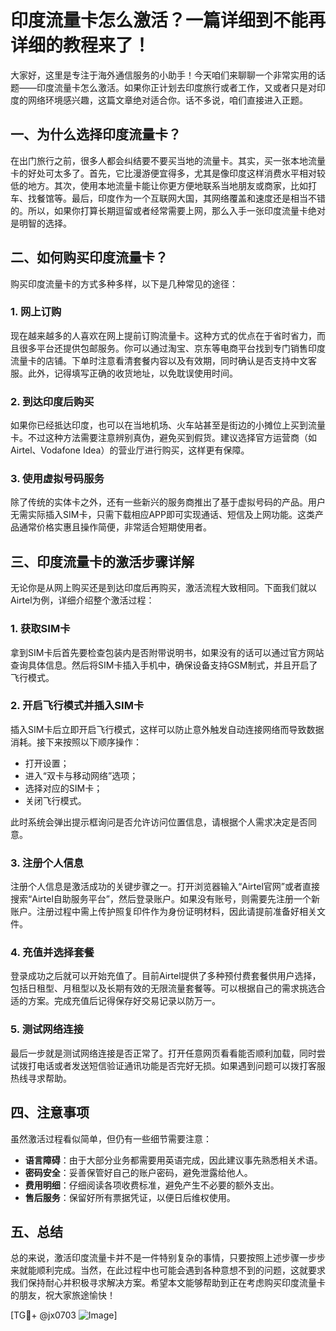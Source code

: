# 印度流量卡怎么激活？一篇详细到不能再详细的教程来了！

大家好，这里是专注于海外通信服务的小助手！今天咱们来聊聊一个非常实用的话题——印度流量卡怎么激活。如果你正计划去印度旅行或者工作，又或者只是对印度的网络环境感兴趣，这篇文章绝对适合你。话不多说，咱们直接进入正题。

## 一、为什么选择印度流量卡？

在出门旅行之前，很多人都会纠结要不要买当地的流量卡。其实，买一张本地流量卡的好处可太多了。首先，它比漫游便宜得多，尤其是像印度这样消费水平相对较低的地方。其次，使用本地流量卡能让你更方便地联系当地朋友或商家，比如打车、找餐馆等。最后，印度作为一个互联网大国，其网络覆盖和速度还是相当不错的。所以，如果你打算长期逗留或者经常需要上网，那么入手一张印度流量卡绝对是明智的选择。

## 二、如何购买印度流量卡？

购买印度流量卡的方式多种多样，以下是几种常见的途径：

### 1. 网上订购

现在越来越多的人喜欢在网上提前订购流量卡。这种方式的优点在于省时省力，而且很多平台还提供包邮服务。你可以通过淘宝、京东等电商平台找到专门销售印度流量卡的店铺。下单时注意看清套餐内容以及有效期，同时确认是否支持中文客服。此外，记得填写正确的收货地址，以免耽误使用时间。

### 2. 到达印度后购买

如果你已经抵达印度，也可以在当地机场、火车站甚至是街边的小摊位上买到流量卡。不过这种方法需要注意辨别真伪，避免买到假货。建议选择官方运营商（如Airtel、Vodafone Idea）的营业厅进行购买，这样更有保障。

### 3. 使用虚拟号码服务

除了传统的实体卡之外，还有一些新兴的服务商推出了基于虚拟号码的产品。用户无需实际插入SIM卡，只需下载相应APP即可实现通话、短信及上网功能。这类产品通常价格实惠且操作简便，非常适合短期使用者。

## 三、印度流量卡的激活步骤详解

无论你是从网上购买还是到达印度后再购买，激活流程大致相同。下面我们就以Airtel为例，详细介绍整个激活过程：

### 1. 获取SIM卡

拿到SIM卡后首先要检查包装内是否附带说明书，如果没有的话可以通过官方网站查询具体信息。然后将SIM卡插入手机中，确保设备支持GSM制式，并且开启了飞行模式。

### 2. 开启飞行模式并插入SIM卡

插入SIM卡后立即开启飞行模式，这样可以防止意外触发自动连接网络而导致数据消耗。接下来按照以下顺序操作：

- 打开设置；
- 进入“双卡与移动网络”选项；
- 选择对应的SIM卡；
- 关闭飞行模式。

此时系统会弹出提示框询问是否允许访问位置信息，请根据个人需求决定是否同意。

### 3. 注册个人信息

注册个人信息是激活成功的关键步骤之一。打开浏览器输入“Airtel官网”或者直接搜索“Airtel自助服务平台”，然后登录账户。如果没有账号，则需要先注册一个新账户。注册过程中需上传护照复印件作为身份证明材料，因此请提前准备好相关文件。

### 4. 充值并选择套餐

登录成功之后就可以开始充值了。目前Airtel提供了多种预付费套餐供用户选择，包括日租型、月租型以及长期有效的无限流量套餐等。可以根据自己的需求挑选合适的方案。完成充值后记得保存好交易记录以防万一。

### 5. 测试网络连接

最后一步就是测试网络连接是否正常了。打开任意网页看看能否顺利加载，同时尝试拨打电话或者发送短信验证通讯功能是否完好无损。如果遇到问题可以拨打客服热线寻求帮助。

## 四、注意事项

虽然激活过程看似简单，但仍有一些细节需要注意：

- **语言障碍**：由于大部分业务都需要用英语完成，因此建议事先熟悉相关术语。
- **密码安全**：妥善保管好自己的账户密码，避免泄露给他人。
- **费用明细**：仔细阅读各项收费标准，避免产生不必要的额外支出。
- **售后服务**：保留好所有票据凭证，以便日后维权使用。

## 五、总结

总的来说，激活印度流量卡并不是一件特别复杂的事情，只要按照上述步骤一步步来就能顺利完成。当然，在此过程中也可能会遇到各种意想不到的问题，这就要求我们保持耐心并积极寻求解决方案。希望本文能够帮助到正在考虑购买印度流量卡的朋友，祝大家旅途愉快！

[TG💪+ @jx0703 ![Image](https://github.com/user-attachments/assets/dbca1d08-cadb-493c-b0ec-ad6f7a83f270)]